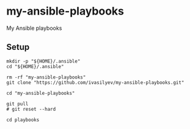 # my-ansible-playbooks
My Ansible playbooks

## Setup

```shell script
mkdir -p "${HOME}/.ansible"
cd "${HOME}/.ansible"

rm -rf "my-ansible-playbooks"
git clone "https://github.com/ivasilyev/my-ansible-playbooks.git"

cd "my-ansible-playbooks"

git pull
# git reset --hard

cd playbooks
```

